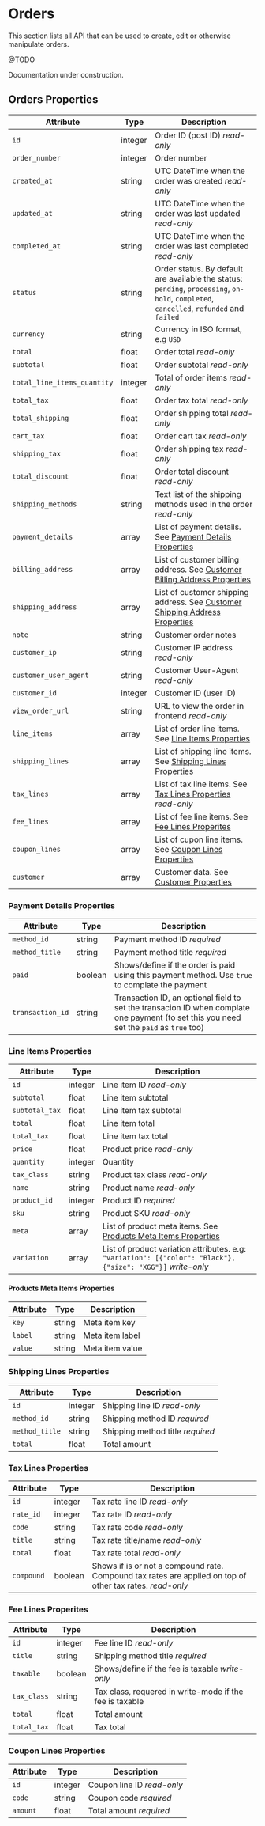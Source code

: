# Orders #

This section lists all API that can be used to create, edit or otherwise manipulate orders.

@TODO

<aside class="warning">
Documentation under construction.
</aside>

## Orders Properties ##

|          Attribute          |   Type  |                                                               Description                                                                |
| --------------------------- | ------- | ---------------------------------------------------------------------------------------------------------------------------------------- |
| `id`                        | integer | Order ID (post ID) <i class="label label-info">read-only</i>                                                                             |
| `order_number`              | integer | Order number                                                                                                                             |
| `created_at`                | string  | UTC DateTime when the order was created <i class="label label-info">read-only</i>                                                        |
| `updated_at`                | string  | UTC DateTime when the order was last updated <i class="label label-info">read-only</i>                                                   |
| `completed_at`              | string  | UTC DateTime when the order was last completed <i class="label label-info">read-only</i>                                                 |
| `status`                    | string  | Order status. By default are available the status: `pending`, `processing`, `on-hold`, `completed`, `cancelled`, `refunded` and `failed` |
| `currency`                  | string  | Currency in ISO format, e.g `USD`                                                                                                        |
| `total`                     | float   | Order total <i class="label label-info">read-only</i>                                                                                    |
| `subtotal`                  | float   | Order subtotal <i class="label label-info">read-only</i>                                                                                 |
| `total_line_items_quantity` | integer | Total of order items <i class="label label-info">read-only</i>                                                                           |
| `total_tax`                 | float   | Order tax total <i class="label label-info">read-only</i>                                                                                |
| `total_shipping`            | float   | Order shipping total <i class="label label-info">read-only</i>                                                                           |
| `cart_tax`                  | float   | Order cart tax <i class="label label-info">read-only</i>                                                                                 |
| `shipping_tax`              | float   | Order shipping tax <i class="label label-info">read-only</i>                                                                             |
| `total_discount`            | float   | Order total discount <i class="label label-info">read-only</i>                                                                           |
| `shipping_methods`          | string  | Text list of the shipping methods used in the order <i class="label label-info">read-only</i>                                            |
| `payment_details`           | array   | List of payment details. See [Payment Details Properties](#payment-details-properties)                                                   |
| `billing_address`           | array   | List of customer billing address. See [Customer Billing Address Properties](#billing-address-properties)                                 |
| `shipping_address`          | array   | List of customer shipping address. See [Customer Shipping Address Properties](#shipping-address-properties)                              |
| `note`                      | string  | Customer order notes                                                                                                                     |
| `customer_ip`               | string  | Customer IP address <i class="label label-info">read-only</i>                                                                            |
| `customer_user_agent`       | string  | Customer User-Agent <i class="label label-info">read-only</i>                                                                            |
| `customer_id`               | integer | Customer ID (user ID)                                                                                                                    |
| `view_order_url`            | string  | URL to view the order in frontend <i class="label label-info">read-only</i>                                                              |
| `line_items`                | array   | List of order line items. See [Line Items Properties](#line-items-properties)                                                            |
| `shipping_lines`            | array   | List of shipping line items. See [Shipping Lines Properties](#shipping-lines-properties)                                                 |
| `tax_lines`                 | array   | List of tax line items. See [Tax Lines Properties](#tax-lines-properties) <i class="label label-info">read-only</i>                      |
| `fee_lines`                 | array   | List of fee line items. See [Fee Lines Properites](#fee-lines-properites)                                                                |
| `coupon_lines`              | array   | List of cupon line items. See [Coupon Lines Properties](#coupon-lines-properties)                                                        |
| `customer`                  | array   | Customer data. See [Customer Properties](#customers-properties)                                                                          |

### Payment Details Properties ###

|    Attribute     |   Type  |                                                               Description                                                                |
| ---------------- | ------- | ---------------------------------------------------------------------------------------------------------------------------------------- |
| `method_id`      | string  | Payment method ID <i class="label label-info">required</i>                                                                               |
| `method_title`   | string  | Payment method title <i class="label label-info">required</i>                                                                            |
| `paid`           | boolean | Shows/define if the order is paid using this payment method. Use `true` to complate the payment                                          |
| `transaction_id` | string  | Transaction ID, an optional field to set the transacion ID when complate one payment (to set this you need set the `paid` as `true` too) |

### Line Items Properties ###

|   Attribute    |   Type  |                                                                                          Description                                                                                           |
| -------------- | ------- | ---------------------------------------------------------------------------------------------------------------------------------------------------------------------------------------------- |
| `id`           | integer | Line item ID <i class="label label-info">read-only</i>                                                                                                                                         |
| `subtotal`     | float   | Line item subtotal                                                                                                                                                                             |
| `subtotal_tax` | float   | Line item tax subtotal                                                                                                                                                                         |
| `total`        | float   | Line item total                                                                                                                                                                                |
| `total_tax`    | float   | Line item tax total                                                                                                                                                                            |
| `price`        | float   | Product price <i class="label label-info">read-only</i>                                                                                                                                        |
| `quantity`     | integer | Quantity                                                                                                                                                                                       |
| `tax_class`    | string  | Product tax class <i class="label label-info">read-only</i>                                                                                                                                    |
| `name`         | string  | Product name <i class="label label-info">read-only</i>                                                                                                                                         |
| `product_id`   | integer | Product ID <i class="label label-info">required</i>                                                                                                                                           |
| `sku`          | string  | Product SKU <i class="label label-info">read-only</i>                                                                                                                                          |
| `meta`         | array   | List of product meta items. See [Products Meta Items Properties](#products-meta-items-properties)                                                                                              |
| `variation`    | array   | List of product variation attributes. e.g: `"variation": [{"color": "Black"}, {"size": "XGG"}]` <i class="label label-info">write-only</i> |

#### Products Meta Items Properties ####

| Attribute |  Type  |   Description   |
| --------- | ------ | --------------- |
| `key`     | string | Meta item key   |
| `label`   | string | Meta item label |
| `value`   | string | Meta item value |

### Shipping Lines Properties ###

|   Attribute    |   Type  |                          Description                           |
| -------------- | ------- | -------------------------------------------------------------- |
| `id`           | integer | Shipping line ID <i class="label label-info">read-only</i>     |
| `method_id`    | string  | Shipping method ID <i class="label label-info">required</i>    |
| `method_title` | string  | Shipping method title <i class="label label-info">required</i> |
| `total`        | float   | Total amount                                                   |

### Tax Lines Properties ###

| Attribute  |   Type  |                                                               Description                                                               |
| ---------- | ------- | --------------------------------------------------------------------------------------------------------------------------------------- |
| `id`       | integer | Tax rate line ID <i class="label label-info">read-only</i>                                                                              |
| `rate_id`  | integer | Tax rate ID <i class="label label-info">read-only</i>                                                                                   |
| `code`     | string  | Tax rate code <i class="label label-info">read-only</i>                                                                                 |
| `title`    | string  | Tax rate title/name <i class="label label-info">read-only</i>                                                                           |
| `total`    | float   | Tax rate total <i class="label label-info">read-only</i>                                                                                |
| `compound` | boolean | Shows if is or not a compound rate. Compound tax rates are applied on top of other tax rates. <i class="label label-info">read-only</i> |

### Fee Lines Properites ###

|  Attribute  |   Type  |                                  Description                                  |
| ----------- | ------- | ----------------------------------------------------------------------------- |
| `id`        | integer | Fee line ID <i class="label label-info">read-only</i>                         |
| `title`     | string  | Shipping method title <i class="label label-info">required</i>                |
| `taxable`   | boolean | Shows/define if the fee is taxable <i class="label label-info">write-only</i> |
| `tax_class` | string  | Tax class, requered in write-mode if the fee is taxable                       |
| `total`     | float   | Total amount                                                                  |
| `total_tax` | float   | Tax total                                                                     |

### Coupon Lines Properties ###

| Attribute |   Type  |                       Description                        |
| --------- | ------- | -------------------------------------------------------- |
| `id`      | integer | Coupon line ID <i class="label label-info">read-only</i> |
| `code`    | string  | Coupon code <i class="label label-info">required</i>     |
| `amount`  | float   | Total amount <i class="label label-info">required</i>    |

